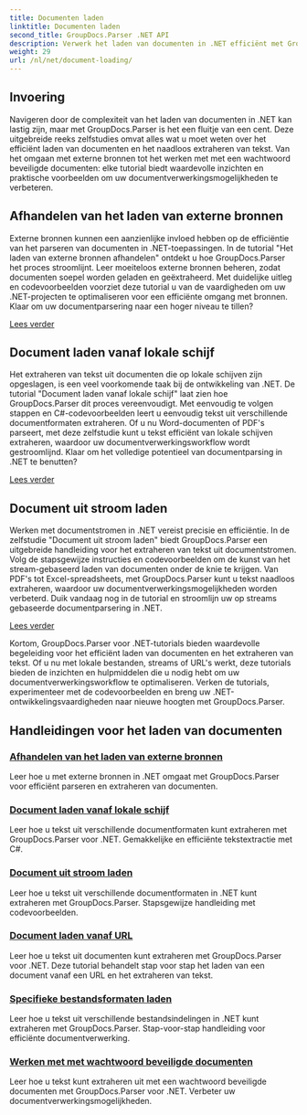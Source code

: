 ```yaml
---
title: Documenten laden
linktitle: Documenten laden
second_title: GroupDocs.Parser .NET API
description: Verwerk het laden van documenten in .NET efficiënt met GroupDocs.Parser. Leer hoe u tekst kunt extraheren van lokale schijven, streams, URL's en meer.
weight: 29
url: /nl/net/document-loading/
---
```

## Invoering

Navigeren door de complexiteit van het laden van documenten in .NET kan lastig zijn, maar met GroupDocs.Parser is het een fluitje van een cent. Deze uitgebreide reeks zelfstudies omvat alles wat u moet weten over het efficiënt laden van documenten en het naadloos extraheren van tekst. Van het omgaan met externe bronnen tot het werken met met een wachtwoord beveiligde documenten: elke tutorial biedt waardevolle inzichten en praktische voorbeelden om uw documentverwerkingsmogelijkheden te verbeteren.

## Afhandelen van het laden van externe bronnen

Externe bronnen kunnen een aanzienlijke invloed hebben op de efficiëntie van het parseren van documenten in .NET-toepassingen. In de tutorial "Het laden van externe bronnen afhandelen" ontdekt u hoe GroupDocs.Parser het proces stroomlijnt. Leer moeiteloos externe bronnen beheren, zodat documenten soepel worden geladen en geëxtraheerd. Met duidelijke uitleg en codevoorbeelden voorziet deze tutorial u van de vaardigheden om uw .NET-projecten te optimaliseren voor een efficiënte omgang met bronnen. Klaar om uw documentparsering naar een hoger niveau te tillen?

[Lees verder](./handling-loading-of-external-resources/)

## Document laden vanaf lokale schijf

Het extraheren van tekst uit documenten die op lokale schijven zijn opgeslagen, is een veel voorkomende taak bij de ontwikkeling van .NET. De tutorial "Document laden vanaf lokale schijf" laat zien hoe GroupDocs.Parser dit proces vereenvoudigt. Met eenvoudig te volgen stappen en C#-codevoorbeelden leert u eenvoudig tekst uit verschillende documentformaten extraheren. Of u nu Word-documenten of PDF's parseert, met deze zelfstudie kunt u tekst efficiënt van lokale schijven extraheren, waardoor uw documentverwerkingsworkflow wordt gestroomlijnd. Klaar om het volledige potentieel van documentparsing in .NET te benutten?

[Lees verder](./load-document-from-local-disk/)

## Document uit stroom laden

Werken met documentstromen in .NET vereist precisie en efficiëntie. In de zelfstudie "Document uit stroom laden" biedt GroupDocs.Parser een uitgebreide handleiding voor het extraheren van tekst uit documentstromen. Volg de stapsgewijze instructies en codevoorbeelden om de kunst van het stream-gebaseerd laden van documenten onder de knie te krijgen. Van PDF's tot Excel-spreadsheets, met GroupDocs.Parser kunt u tekst naadloos extraheren, waardoor uw documentverwerkingsmogelijkheden worden verbeterd. Duik vandaag nog in de tutorial en stroomlijn uw op streams gebaseerde documentparsering in .NET.

[Lees verder](./load-document-from-stream/)

Kortom, GroupDocs.Parser voor .NET-tutorials bieden waardevolle begeleiding voor het efficiënt laden van documenten en het extraheren van tekst. Of u nu met lokale bestanden, streams of URL's werkt, deze tutorials bieden de inzichten en hulpmiddelen die u nodig hebt om uw documentverwerkingsworkflow te optimaliseren. Verken de tutorials, experimenteer met de codevoorbeelden en breng uw .NET-ontwikkelingsvaardigheden naar nieuwe hoogten met GroupDocs.Parser.

## Handleidingen voor het laden van documenten
### [Afhandelen van het laden van externe bronnen](./handling-loading-of-external-resources/)
Leer hoe u met externe bronnen in .NET omgaat met GroupDocs.Parser voor efficiënt parseren en extraheren van documenten.
### [Document laden vanaf lokale schijf](./load-document-from-local-disk/)
Leer hoe u tekst uit verschillende documentformaten kunt extraheren met GroupDocs.Parser voor .NET. Gemakkelijke en efficiënte tekstextractie met C#.
### [Document uit stroom laden](./load-document-from-stream/)
Leer hoe u tekst uit verschillende documentformaten in .NET kunt extraheren met GroupDocs.Parser. Stapsgewijze handleiding met codevoorbeelden.
### [Document laden vanaf URL](./load-document-from-url/)
Leer hoe u tekst uit documenten kunt extraheren met GroupDocs.Parser voor .NET. Deze tutorial behandelt stap voor stap het laden van een document vanaf een URL en het extraheren van tekst.
### [Specifieke bestandsformaten laden](./loading-specific-file-formats/)
Leer hoe u tekst uit verschillende bestandsindelingen in .NET kunt extraheren met GroupDocs.Parser. Stap-voor-stap handleiding voor efficiënte documentverwerking.
### [Werken met met wachtwoord beveiligde documenten](./working-with-password-protected-documents/)
Leer hoe u tekst kunt extraheren uit met een wachtwoord beveiligde documenten met GroupDocs.Parser voor .NET. Verbeter uw documentverwerkingsmogelijkheden.